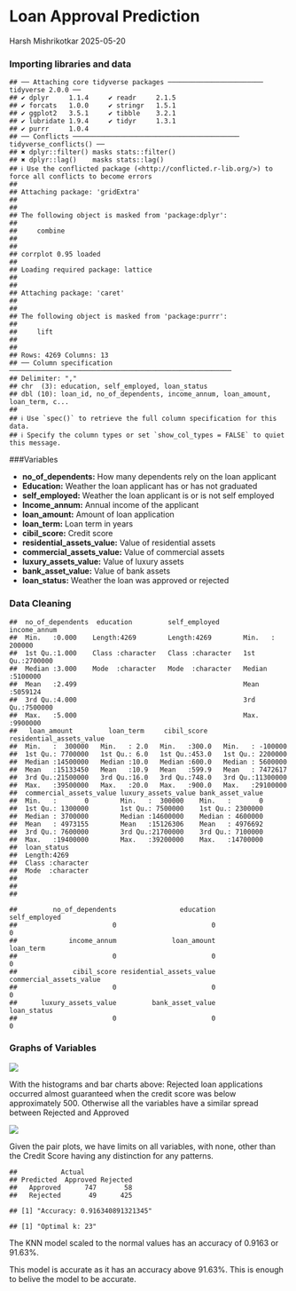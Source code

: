 Loan Approval Prediction
================
Harsh Mishrikotkar
2025-05-20

### Importing libraries and data

    ## ── Attaching core tidyverse packages ──────────────────────── tidyverse 2.0.0 ──
    ## ✔ dplyr     1.1.4     ✔ readr     2.1.5
    ## ✔ forcats   1.0.0     ✔ stringr   1.5.1
    ## ✔ ggplot2   3.5.1     ✔ tibble    3.2.1
    ## ✔ lubridate 1.9.4     ✔ tidyr     1.3.1
    ## ✔ purrr     1.0.4     
    ## ── Conflicts ────────────────────────────────────────── tidyverse_conflicts() ──
    ## ✖ dplyr::filter() masks stats::filter()
    ## ✖ dplyr::lag()    masks stats::lag()
    ## ℹ Use the conflicted package (<http://conflicted.r-lib.org/>) to force all conflicts to become errors
    ## 
    ## Attaching package: 'gridExtra'
    ## 
    ## 
    ## The following object is masked from 'package:dplyr':
    ## 
    ##     combine
    ## 
    ## 
    ## corrplot 0.95 loaded
    ## 
    ## Loading required package: lattice
    ## 
    ## 
    ## Attaching package: 'caret'
    ## 
    ## 
    ## The following object is masked from 'package:purrr':
    ## 
    ##     lift
    ## 
    ## 
    ## Rows: 4269 Columns: 13
    ## ── Column specification ────────────────────────────────────────────────────────
    ## Delimiter: ","
    ## chr  (3): education, self_employed, loan_status
    ## dbl (10): loan_id, no_of_dependents, income_annum, loan_amount, loan_term, c...
    ## 
    ## ℹ Use `spec()` to retrieve the full column specification for this data.
    ## ℹ Specify the column types or set `show_col_types = FALSE` to quiet this message.

\###Variables

- **no_of_dependents:** How many dependents rely on the loan applicant
- **Education:** Weather the loan applicant has or has not graduated
- **self_employed:** Weather the loan applicant is or is not self
  employed
- **Income_annum:** Annual income of the applicant
- **loan_amount:** Amount of loan application
- **loan_term:** Loan term in years
- **cibil_score:** Credit score
- **residential_assets_value:** Value of residential assets
- **commercial_assets_value:** Value of commercial assets
- **luxury_assets_value:** Value of luxury assets
- **bank_asset_value:** Value of bank assets
- **loan_status:** Weather the loan was approved or rejected

### Data Cleaning

    ##  no_of_dependents  education         self_employed       income_annum    
    ##  Min.   :0.000    Length:4269        Length:4269        Min.   : 200000  
    ##  1st Qu.:1.000    Class :character   Class :character   1st Qu.:2700000  
    ##  Median :3.000    Mode  :character   Mode  :character   Median :5100000  
    ##  Mean   :2.499                                          Mean   :5059124  
    ##  3rd Qu.:4.000                                          3rd Qu.:7500000  
    ##  Max.   :5.000                                          Max.   :9900000  
    ##   loan_amount         loan_term     cibil_score    residential_assets_value
    ##  Min.   :  300000   Min.   : 2.0   Min.   :300.0   Min.   : -100000        
    ##  1st Qu.: 7700000   1st Qu.: 6.0   1st Qu.:453.0   1st Qu.: 2200000        
    ##  Median :14500000   Median :10.0   Median :600.0   Median : 5600000        
    ##  Mean   :15133450   Mean   :10.9   Mean   :599.9   Mean   : 7472617        
    ##  3rd Qu.:21500000   3rd Qu.:16.0   3rd Qu.:748.0   3rd Qu.:11300000        
    ##  Max.   :39500000   Max.   :20.0   Max.   :900.0   Max.   :29100000        
    ##  commercial_assets_value luxury_assets_value bank_asset_value  
    ##  Min.   :       0        Min.   :  300000    Min.   :       0  
    ##  1st Qu.: 1300000        1st Qu.: 7500000    1st Qu.: 2300000  
    ##  Median : 3700000        Median :14600000    Median : 4600000  
    ##  Mean   : 4973155        Mean   :15126306    Mean   : 4976692  
    ##  3rd Qu.: 7600000        3rd Qu.:21700000    3rd Qu.: 7100000  
    ##  Max.   :19400000        Max.   :39200000    Max.   :14700000  
    ##  loan_status       
    ##  Length:4269       
    ##  Class :character  
    ##  Mode  :character  
    ##                    
    ##                    
    ## 

    ##         no_of_dependents                education            self_employed 
    ##                        0                        0                        0 
    ##             income_annum              loan_amount                loan_term 
    ##                        0                        0                        0 
    ##              cibil_score residential_assets_value  commercial_assets_value 
    ##                        0                        0                        0 
    ##      luxury_assets_value         bank_asset_value              loan_status 
    ##                        0                        0                        0

### Graphs of Variables

![](README_files/figure-gfm/Graph%20of%20variables-1.png)<!-- -->

With the histograms and bar charts above: Rejected loan applications
occurred almost guaranteed when the credit score was below approximately
500. Otherwise all the variables have a similar spread between Rejected
and Approved

![](README_files/figure-gfm/Coorelation%20Plot-1.png)<!-- -->

Given the pair plots, we have limits on all variables, with none, other
than the Credit Score having any distinction for any patterns.

    ##           Actual
    ## Predicted  Approved Rejected
    ##   Approved      747       58
    ##   Rejected       49      425

    ## [1] "Accuracy: 0.916340891321345"

    ## [1] "Optimal k: 23"

The KNN model scaled to the normal values has an accuracy of 0.9163 or
91.63%.

This model is accurate as it has an accuracy above 91.63%. This is
enough to belive the model to be accurate.
